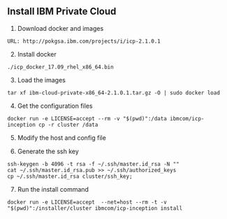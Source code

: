 ## Install IBM Private Cloud

1. Download docker and images
  ```
  URL: http://pokgsa.ibm.com/projects/i/icp-2.1.0.1
  ```
2. Install docker
  ```
  ./icp_docker_17.09_rhel_x86_64.bin
  ```
3. Load the images
  ```
  tar xf ibm-cloud-private-x86_64-2.1.0.1.tar.gz -O | sudo docker load
  ```

4. Get the configuration files
  ```
  docker run -e LICENSE=accept --rm -v "$(pwd)":/data ibmcom/icp-inception cp -r cluster /data
  ```
5. Modify the host and config file

6. Generate the ssh key
  ```
  ssh-keygen -b 4096 -t rsa -f ~/.ssh/master.id_rsa -N ""
  cat ~/.ssh/master.id_rsa.pub >> ~/.ssh/authorized_keys
  cp ~/.ssh/master.id_rsa cluster/ssh_key;
  ```
  
7. Run the install command
  ```
  docker run -e LICENSE=accept  --net=host --rm -t -v "$(pwd)":/installer/cluster ibmcom/icp-inception install
  ```
